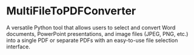 # MultiFileToPDFConverter
A versatile Python tool that allows users to select and convert Word documents, PowerPoint presentations, and image files (JPEG, PNG, etc.) into a single PDF or separate PDFs with an easy-to-use file selection interface.
